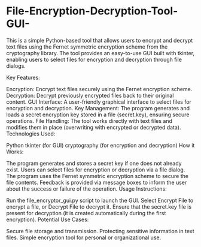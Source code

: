 # File-Encryption-Decryption-Tool-GUI-
This is a simple Python-based tool that allows users to encrypt and decrypt text files using the Fernet symmetric encryption scheme from the cryptography library. The tool provides an easy-to-use GUI built with tkinter, enabling users to select files for encryption and decryption through file dialogs.

Key Features:

Encryption: Encrypt text files securely using the Fernet encryption scheme.
Decryption: Decrypt previously encrypted files back to their original content.
GUI Interface: A user-friendly graphical interface to select files for encryption and decryption.
Key Management: The program generates and loads a secret encryption key stored in a file (secret.key), ensuring secure operations.
File Handling: The tool works directly with text files and modifies them in place (overwriting with encrypted or decrypted data).
Technologies Used:

Python
tkinter (for GUI)
cryptography (for encryption and decryption)
How it Works:

The program generates and stores a secret key if one does not already exist.
Users can select files for encryption or decryption via a file dialog.
The program uses the Fernet symmetric encryption scheme to secure the file contents.
Feedback is provided via message boxes to inform the user about the success or failure of the operation.
Usage Instructions:

Run the file_encryptor_gui.py script to launch the GUI.
Select Encrypt File to encrypt a file, or Decrypt File to decrypt it.
Ensure that the secret.key file is present for decryption (it is created automatically during the first encryption).
Potential Use Cases:

Secure file storage and transmission.
Protecting sensitive information in text files.
Simple encryption tool for personal or organizational use.
